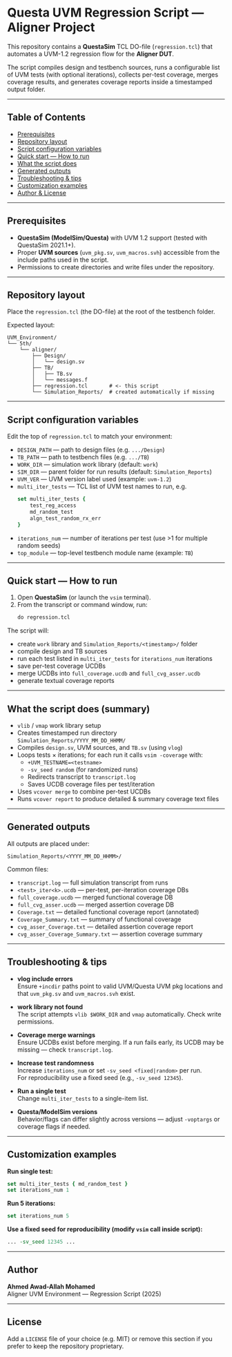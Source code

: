 # Questa UVM Regression Script — Aligner Project

This repository contains a **QuestaSim** TCL DO-file (`regression.tcl`) that automates a UVM-1.2 regression flow for the **Aligner DUT**.  

The script compiles design and testbench sources, runs a configurable list of UVM tests (with optional iterations), collects per-test coverage, merges coverage results, and generates coverage reports inside a timestamped output folder.

---

## Table of Contents
- [Prerequisites](#prerequisites)
- [Repository layout](#repository-layout)
- [Script configuration variables](#script-configuration-variables)
- [Quick start — How to run](#quick-start--how-to-run)
- [What the script does](#what-the-script-does)
- [Generated outputs](#generated-outputs)
- [Troubleshooting & tips](#troubleshooting--tips)
- [Customization examples](#customization-examples)
- [Author & License](#author--license)

---

## Prerequisites
- **QuestaSim (ModelSim/Questa)** with UVM 1.2 support (tested with QuestaSim 2021.1+).  
- Proper **UVM sources** (`uvm_pkg.sv`, `uvm_macros.svh`) accessible from the include paths used in the script.  
- Permissions to create directories and write files under the repository.

---

## Repository layout
Place the `regression.tcl` (the DO-file) at the root of the testbench folder.

Expected layout:
```
UVM_Environment/
└── 5th/
    └── aligner/
        ├── Design/
        │   └── design.sv
        ├── TB/
        │   ├── TB.sv
        │   └── messages.f
        ├── regression.tcl       # <- this script
        └── Simulation_Reports/  # created automatically if missing
```

---

## Script configuration variables
Edit the top of `regression.tcl` to match your environment:

- `DESIGN_PATH` — path to design files (e.g. `.../Design`)  
- `TB_PATH` — path to testbench files (e.g. `.../TB`)  
- `WORK_DIR` — simulation work library (default: `work`)  
- `SIM_DIR` — parent folder for run results (default: `Simulation_Reports`)  
- `UVM_VER` — UVM version label used (example: `uvm-1.2`)  
- `multi_iter_tests` — TCL list of UVM test names to run, e.g.  
  ```tcl
  set multi_iter_tests {
      test_reg_access
      md_random_test
      algn_test_random_rx_err
  }
  ```
- `iterations_num` — number of iterations per test (use >1 for multiple random seeds)  
- `top_module` — top-level testbench module name (example: `TB`)

---

## Quick start — How to run

1. Open **QuestaSim** (or launch the `vsim` terminal).  
2. From the transcript or command window, run:
   ```tcl
   do regression.tcl
   ```

The script will:
- create `work` library and `Simulation_Reports/<timestamp>/` folder  
- compile design and TB sources  
- run each test listed in `multi_iter_tests` for `iterations_num` iterations  
- save per-test coverage UCDBs  
- merge UCDBs into `full_coverage.ucdb` and `full_cvg_asser.ucdb`  
- generate textual coverage reports  

---

## What the script does (summary)

- `vlib` / `vmap` work library setup  
- Creates timestamped run directory `Simulation_Reports/YYYY_MM_DD_HHMM/`  
- Compiles `design.sv`, UVM sources, and `TB.sv` (using `vlog`)  
- Loops tests × iterations; for each run it calls `vsim -coverage` with:
  - `+UVM_TESTNAME=<testname>`
  - `-sv_seed random` (for randomized runs)
  - Redirects transcript to `transcript.log`
  - Saves UCDB coverage files per test/iteration  
- Uses `vcover merge` to combine per-test UCDBs  
- Runs `vcover report` to produce detailed & summary coverage text files  

---

## Generated outputs

All outputs are placed under:
```
Simulation_Reports/<YYYY_MM_DD_HHMM>/
```

Common files:
- `transcript.log` — full simulation transcript from runs  
- `<test>_iter<k>.ucdb` — per-test, per-iteration coverage DBs  
- `full_coverage.ucdb` — merged functional coverage DB  
- `full_cvg_asser.ucdb` — merged assertion coverage DB  
- `Coverage.txt` — detailed functional coverage report (annotated)  
- `Coverage_Summary.txt` — summary of functional coverage  
- `cvg_asser_Coverage.txt` — detailed assertion coverage report  
- `cvg_asser_Coverage_Summary.txt` — assertion coverage summary  

---

## Troubleshooting & tips

- **vlog include errors**  
  Ensure `+incdir` paths point to valid UVM/Questa UVM pkg locations and that `uvm_pkg.sv` and `uvm_macros.svh` exist.

- **work library not found**  
  The script attempts `vlib $WORK_DIR` and `vmap` automatically. Check write permissions.

- **Coverage merge warnings**  
  Ensure UCDBs exist before merging. If a run fails early, its UCDB may be missing — check `transcript.log`.

- **Increase test randomness**  
  Increase `iterations_num` or set `-sv_seed <fixed|random>` per run.  
  For reproducibility use a fixed seed (e.g., `-sv_seed 12345`).

- **Run a single test**  
  Change `multi_iter_tests` to a single-item list.

- **Questa/ModelSim versions**  
  Behavior/flags can differ slightly across versions — adjust `-voptargs` or coverage flags if needed.

---

## Customization examples

**Run single test:**
```tcl
set multi_iter_tests { md_random_test }
set iterations_num 1
```

**Run 5 iterations:**
```tcl
set iterations_num 5
```

**Use a fixed seed for reproducibility (modify `vsim` call inside script):**
```tcl
... -sv_seed 12345 ...
```

---

## Author

**Ahmed Awad-Allah Mohamed**  
Aligner UVM Environment — Regression Script (2025)

---

## License

Add a `LICENSE` file of your choice (e.g. MIT) or remove this section if you prefer to keep the repository proprietary.
